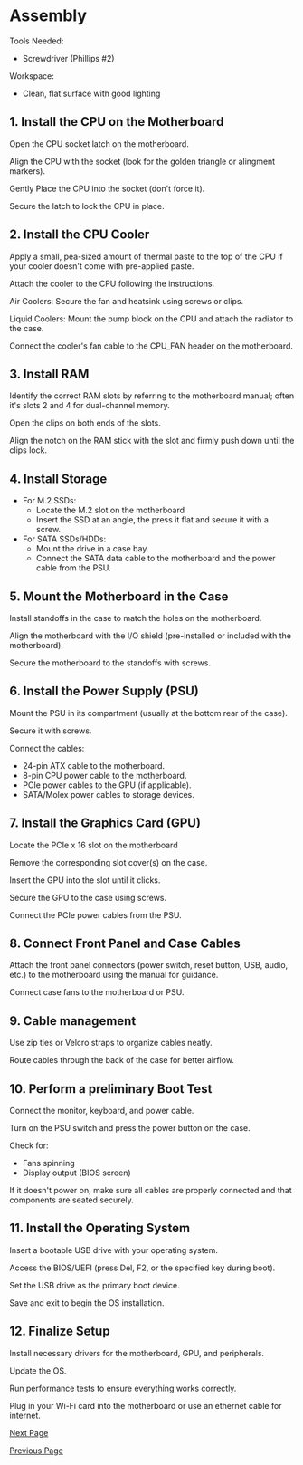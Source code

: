 # Assembly

Tools Needed:
- Screwdriver (Phillips #2)
  
Workspace:
- Clean, flat surface with good lighting

## 1. Install the CPU on the Motherboard

Open the CPU socket latch on the motherboard. 

Align the CPU with the socket (look for the golden triangle or alingment markers).

Gently Place the CPU into the socket (don't force it).

Secure the latch to lock the CPU in place.

## 2. Install the CPU Cooler
Apply a small, pea-sized amount of thermal paste to the top of the CPU if your cooler doesn't come with pre-applied paste.

Attach the cooler to the CPU following the instructions. 

Air Coolers: Secure the fan and heatsink using screws or clips.

Liquid Coolers: Mount the pump block on the CPU and attach the radiator to the case.

Connect the cooler's fan cable to the CPU_FAN header on the motherboard.

## 3. Install RAM
Identify the correct RAM slots by referring to the motherboard manual; often it's slots 2 and 4 for dual-channel memory.

Open the clips on both ends of the slots.

Align the notch on the RAM stick with the slot and firmly push down until the clips lock.

## 4. Install Storage
- For M.2 SSDs:
  - Locate the M.2 slot on the motherboard
  - Insert the SSD at an angle, the press it flat and secure it with a screw.
- For SATA SSDs/HDDs:
  - Mount the drive in a case bay.
  - Connect the SATA data cable to the motherboard and the power cable from the PSU.

 ## 5. Mount the Motherboard in the Case
 Install standoffs in the case to match the holes on the motherboard.

 Align the motherboard with the I/O shield (pre-installed or included with the motherboard).

 Secure the motherboard to the standoffs with screws.

 ## 6. Install the Power Supply (PSU)
 Mount the PSU in its compartment (usually at the bottom rear of the case).

 Secure it with screws.

 Connect the cables:
   - 24-pin ATX cable to the motherboard.
   - 8-pin CPU power cable to the motherboard.
   - PCIe power cables to the GPU (if applicable).
   - SATA/Molex power cables to storage devices.

## 7. Install the Graphics Card (GPU)
Locate the PCIe x 16 slot on the motherboard

Remove the corresponding slot cover(s) on the case.

Insert the GPU into the slot until it clicks.

Secure the GPU to the case using screws.

Connect the PCIe power cables from the PSU.

## 8. Connect Front Panel and Case Cables
Attach the front panel connectors (power switch, reset button, USB, audio, etc.) to the motherboard using the manual for guidance.

Connect case fans to the motherboard or PSU.

## 9. Cable management
Use zip ties or Velcro straps to organize cables neatly.

Route cables through the back of the case for better airflow.

## 10. Perform a preliminary Boot Test
Connect the monitor, keyboard, and power cable.

Turn on the PSU switch and press the power button on the case.

Check for:
  - Fans spinning
  - Display output (BIOS screen)

If it doesn't power on, make sure all cables are properly connected and that components are seated securely.

## 11. Install the Operating System
Insert a bootable USB drive with your operating system.

Access the BIOS/UEFI (press Del, F2, or the specified key during boot).

Set the USB drive as the primary boot device.

Save and exit to begin the OS installation.

## 12. Finalize Setup
Install necessary drivers for the motherboard, GPU, and peripherals.

Update the OS.

Run performance tests to ensure everything works correctly.

Plug in your Wi-Fi card into the motherboard or use an ethernet cable for internet.

[Next Page](Troubleshooting.md)

[Previous Page](ComponentSelection.md)
